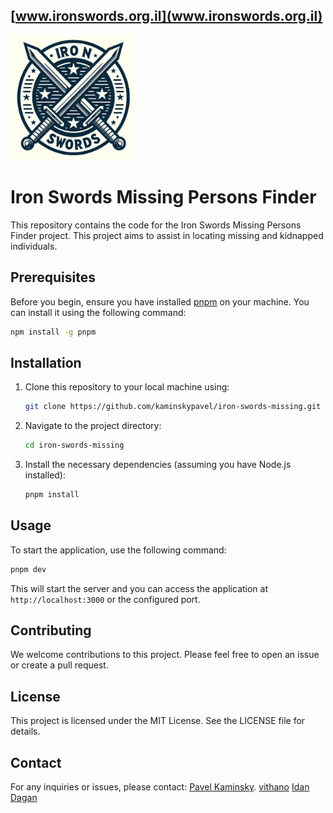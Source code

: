 ## [www.ironswords.org.il](www.ironswords.org.il)

<img src="./public/logo.jpg" width="200" height="200"/>

# Iron Swords Missing Persons Finder

This repository contains the code for the Iron Swords Missing Persons Finder project. This project aims to assist in locating missing and kidnapped individuals.

## Prerequisites

Before you begin, ensure you have installed [pnpm](https://pnpm.io/) on your machine. You can install it using the following command:

```bash
npm install -g pnpm
```

## Installation

1. Clone this repository to your local machine using:

   ```bash
   git clone https://github.com/kaminskypavel/iron-swords-missing.git
   ```

2. Navigate to the project directory:

   ```bash
   cd iron-swords-missing
   ```

3. Install the necessary dependencies (assuming you have Node.js installed):
   ```bash
   pnpm install
   ```

## Usage

To start the application, use the following command:

```bash
pnpm dev
```

This will start the server and you can access the application at `http://localhost:3000` or the configured port.

## Contributing

We welcome contributions to this project. Please feel free to open an issue or create a pull request.

## License

This project is licensed under the MIT License. See the LICENSE file for details.

## Contact

For any inquiries or issues, please contact:
[Pavel Kaminsky](https://github.com/kaminskypavel).
[vithano](https://github.com/vithano)
[Idan Dagan](https://github.com/idandagan1)
